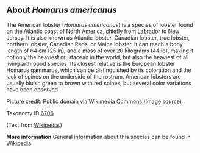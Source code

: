 **About *Homarus americanus***
-------------------------
The American lobster (*Homarus americanus*) is a species of lobster
found on the Atlantic coast of North America, chiefly from Labrador to
New Jersey. It is also known as Atlantic lobster, Canadian lobster,
true lobster, northern lobster, Canadian Reds, or Maine lobster. It
can reach a body length of 64 cm (25 in), and a mass of over 20
kilograms (44 lb), making it not only the heaviest crustacean in the
world, but also the heaviest of all living arthropod species. Its
closest relative is the European lobster Homarus gammarus, which can
be distinguished by its coloration and the lack of spines on the
underside of the rostrum. American lobsters are usually bluish green
to brown with red spines, but several color variations have been
observed.


Picture credit: [Public domain](https://commons.wikimedia.org/wiki/Main_Page) via Wikimedia Commons [(Image source)](https://en.wikipedia.org/wiki/File:Lobster.jpg)

Taxonomy ID [6706](https://www.uniprot.org/taxonomy/6706)

(Text from [Wikipedia](https://en.wikipedia.org/).)

**More information**
General information about this species can be found in [Wikipedia](https://en.wikipedia.org/wiki/American_lobster)
